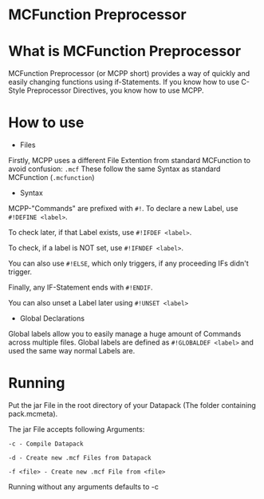# MCFunction Preprocessor
# What is MCFunction Preprocessor

MCFunction Preprocessor (or MCPP short) provides a way of quickly and easily changing functions using if-Statements.
If you know how to use C-Style Preprocessor Directives, you know how to use MCPP.

# How to use
- Files

Firstly, MCPP uses a different File Extention from standard MCFunction to avoid confusion:
```.mcf```
These follow the same Syntax as standard MCFunction (`.mcfunction`)

- Syntax

MCPP-"Commands" are prefixed with ```#!```.
To declare a new Label, use ```#!DEFINE <label>```.

To check later, if that Label exists, use ```#!IFDEF <label>```.

To check, if a label is NOT set, use ```#!IFNDEF <label>```.

You can also use `#!ELSE`, which only triggers, if any proceeding IFs didn't trigger.

Finally, any IF-Statement ends with `#!ENDIF`.

You can also unset a Label later using `#!UNSET <label>`

- Global Declarations

Global labels allow you to easily manage a huge amount of Commands across multiple files.
Global labels are defined as `#!GLOBALDEF <label>` and used the same way normal Labels are.

# Running

Put the jar File in the root directory of your Datapack (The folder containing pack.mcmeta).

The jar File accepts following Arguments:

`-c - Compile Datapack`

`-d - Create new .mcf Files from Datapack`

`-f <file> - Create new .mcf File from <file>`

Running without any arguments defaults to -c
